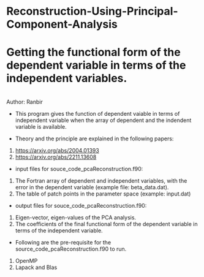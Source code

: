 # Reconstruction-Using-Principal-Component-Analysis
# Getting the functional form of the dependent variable in terms of the independent variables. 
<br>
Author: Ranbir

* This program gives the function of dependent vaiable in terms of independent variable when the array of  dependent and the indendent variable is available. 

* Theory and the principle are explained in the following papers:
1. https://arxiv.org/abs/2004.01393
2. https://arxiv.org/abs/2211.13608

<be>

* input files for souce_code_pcaReconstruction.f90:
1. The Fortran array of dependent and independent variables, with the error in the dependent variable (example file: beta_data.dat). 
2. The table of patch points in the parameter space (example: input.dat)
   
<be>

* output files for souce_code_pcaReconstruction.f90:
1. Eigen-vector, eigen-values of the PCA analysis. 
2. The coefficients of the final functional form of the dependent variable in terms of the independent variable.

<be>

* Following are the pre-requisite for the source_code_pcaReconstruction.f90 to run.
1. OpenMP
2. Lapack and Blas




